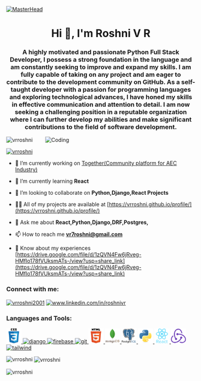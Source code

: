 [![MasterHead](https://i.pinimg.com/originals/87/f3/f1/87f3f1425b217691da645e97dbb50d55.gif)](https://rishavchanda.io)
<h1 align="center">Hi 👋, I'm Roshni V R</h1>
<h3 align="center">A highly motivated and passionate Python Full Stack Developer, I possess a strong foundation in the language and am constantly seeking to improve and expand my skills. I am fully capable of taking on any project and am eager to contribute to the development community on GitHub. As a self-taught developer with a passion for programming languages and exploring technological advances, I have honed my skills in effective communication and attention to detail. I am now seeking a challenging position in a reputable organization where I can further develop my abilities and make significant contributions to the field of software development.</h3>
<img align="right" alt="Coding" width="400" src="https://mir-s3-cdn-cf.behance.net/project_modules/disp/601014116770475.6068beff4640a.gif">
<p align="left"> <img src="https://komarev.com/ghpvc/?username=vrroshni&label=Profile%20views&color=0e75b6&style=flat" alt="vrroshni" /> </p>

<p align="left"> <a href="https://github.com/ryo-ma/github-profile-trophy"><img src="https://github-profile-trophy.vercel.app/?username=vrroshni" alt="vrroshni" /></a> </p>

- 🔭 I’m currently working on [Together(Community platform for AEC Industry)](https://github.com/vrroshni/AEC_Industry_WebApplication)

- 🌱 I’m currently learning **React**

- 👯 I’m looking to collaborate on **Python,Django,React Projects**

- 👨‍💻 All of my projects are available at [https://vrroshni.github.io/profile/](https://vrroshni.github.io/profile/)

- 💬 Ask me about **React,Python,Django,DRF,Postgres,**

- 📫 How to reach me **vr7roshni@gmail.com**

- 📄 Know about my experiences [https://drive.google.com/file/d/1zQVN4Fw6jRveg-HMflo178fVUksmATs-/view?usp=share_link](https://drive.google.com/file/d/1zQVN4Fw6jRveg-HMflo178fVUksmATs-/view?usp=share_link)

<h3 align="left">Connect with me:</h3>
<p align="left">
<a href="https://twitter.com/vrroshni2001" target="blank"><img align="center" src="https://raw.githubusercontent.com/rahuldkjain/github-profile-readme-generator/master/src/images/icons/Social/twitter.svg" alt="vrroshni2001" height="30" width="40" /></a>
<a href="https://linkedin.com/in/www.linkedin.com/in/roshnivr" target="blank"><img align="center" src="https://raw.githubusercontent.com/rahuldkjain/github-profile-readme-generator/master/src/images/icons/Social/linked-in-alt.svg" alt="www.linkedin.com/in/roshnivr" height="30" width="40" /></a>
</p>

<h3 align="left">Languages and Tools:</h3>
<p align="left"> <a href="https://www.w3schools.com/css/" target="_blank" rel="noreferrer"> <img src="https://raw.githubusercontent.com/devicons/devicon/master/icons/css3/css3-original-wordmark.svg" alt="css3" width="40" height="40"/> </a> <a href="https://www.djangoproject.com/" target="_blank" rel="noreferrer"> <img src="https://cdn.worldvectorlogo.com/logos/django.svg" alt="django" width="40" height="40"/> </a> <a href="https://firebase.google.com/" target="_blank" rel="noreferrer"> <img src="https://www.vectorlogo.zone/logos/firebase/firebase-icon.svg" alt="firebase" width="40" height="40"/> </a> <a href="https://git-scm.com/" target="_blank" rel="noreferrer"> <img src="https://www.vectorlogo.zone/logos/git-scm/git-scm-icon.svg" alt="git" width="40" height="40"/> </a> <a href="https://www.w3.org/html/" target="_blank" rel="noreferrer"> <img src="https://raw.githubusercontent.com/devicons/devicon/master/icons/html5/html5-original-wordmark.svg" alt="html5" width="40" height="40"/> </a> <a href="https://www.mongodb.com/" target="_blank" rel="noreferrer"> <img src="https://raw.githubusercontent.com/devicons/devicon/master/icons/mongodb/mongodb-original-wordmark.svg" alt="mongodb" width="40" height="40"/> </a> <a href="https://www.postgresql.org" target="_blank" rel="noreferrer"> <img src="https://raw.githubusercontent.com/devicons/devicon/master/icons/postgresql/postgresql-original-wordmark.svg" alt="postgresql" width="40" height="40"/> </a> <a href="https://www.python.org" target="_blank" rel="noreferrer"> <img src="https://raw.githubusercontent.com/devicons/devicon/master/icons/python/python-original.svg" alt="python" width="40" height="40"/> </a> <a href="https://reactjs.org/" target="_blank" rel="noreferrer"> <img src="https://raw.githubusercontent.com/devicons/devicon/master/icons/react/react-original-wordmark.svg" alt="react" width="40" height="40"/> </a> <a href="https://redux.js.org" target="_blank" rel="noreferrer"> <img src="https://raw.githubusercontent.com/devicons/devicon/master/icons/redux/redux-original.svg" alt="redux" width="40" height="40"/> </a> <a href="https://tailwindcss.com/" target="_blank" rel="noreferrer"> <img src="https://www.vectorlogo.zone/logos/tailwindcss/tailwindcss-icon.svg" alt="tailwind" width="40" height="40"/> </a> </p>

<p><img align="left" src="https://github-readme-stats.vercel.app/api/top-langs?username=vrroshni&show_icons=true&locale=en&layout=compact" alt="vrroshni" /></p>

<p>&nbsp;<img align="center" src="https://github-readme-stats.vercel.app/api?username=vrroshni&show_icons=true&locale=en" alt="vrroshni" /></p>

<p><img align="center" src="https://github-readme-streak-stats.herokuapp.com/?user=vrroshni&" alt="vrroshni" /></p>
